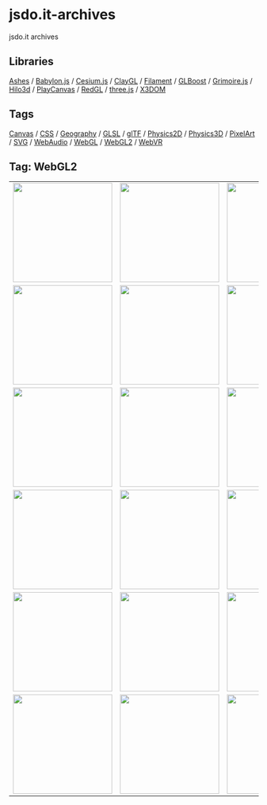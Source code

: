 # jsdo.it-archives
jsdo.it archives

## Libraries

[Ashes](../ashes) / [Babylon.js](../babylon.js) / [Cesium.js](../cesium.js) / [ClayGL](../claygl) / [Filament](../filament) / [GLBoost](../glboost)  / [Grimoire.js](../grimoire.js) / [Hilo3d](../hilo3d) / [PlayCanvas](../playcanvas) / [RedGL](../redgl) / [three.js](../three.js) / [X3DOM](../x3dom)

## Tags

[Canvas](../canvas) / [CSS](../css) / [Geography](../geography) / [GLSL](../glsl) / [glTF](../gltf) / [Physics2D](../physics2d) / [Physics3D](../physics3d) / [PixelArt](../pixelart) / [SVG](../svg) / [WebAudio](../webaudio) / [WebGL](../webgl) / [WebGL2](../webgl2) / [WebVR](../webvr)

## Tag: WebGL2

<table>
<tr>
<td><a href="https://cx20.github.io/jsdo.it-archives/cx20/tYEN" title="[簡易版] WebGL 2.0 を試してみるテスト"><img src="https://cx20.github.io/jsdo.it-archives/screenshot/tYEN.jpg" width="200" height="200"></a></td>
<td><a href="https://cx20.github.io/jsdo.it-archives/cx20/yNd0" title="[簡易版] WebGL 2.0 で三角形に色を付けてみるテスト"><img src="https://cx20.github.io/jsdo.it-archives/screenshot/yNd0.jpg" width="200" height="200"></a></td>
<td><a href="https://cx20.github.io/jsdo.it-archives/cx20/k8ar" title="[簡易版] WebGL 2.0 で四角形に色を付けてみるテスト"><img src="https://cx20.github.io/jsdo.it-archives/screenshot/k8ar.jpg" width="200" height="200"></a></td>
<td><a href="https://cx20.github.io/jsdo.it-archives/cx20/gMEb" title="[簡易版] WebGL 2.0 で立方体を回転させてみるテスト"><img src="https://cx20.github.io/jsdo.it-archives/screenshot/gMEb.jpg" width="200" height="200"></a></td>
</tr>
<tr>
<td><a href="https://cx20.github.io/jsdo.it-archives/cx20/6Hfz" title="[簡易版] WebGL 2.0 でテクスチャ付き立方体を回転させてみるテスト"><img src="https://cx20.github.io/jsdo.it-archives/screenshot/6Hfz.jpg" width="200" height="200"></a></td>
<td><a href="https://cx20.github.io/jsdo.it-archives/cx20/nOdk" title="[簡易版] WebGL 2.0 でテクスチャ付き立方体を回転させてみるテスト（VAO編）"><img src="https://cx20.github.io/jsdo.it-archives/screenshot/nOdk.jpg" width="200" height="200"></a></td>
<td><a href="https://cx20.github.io/jsdo.it-archives/cx20/pEUk" title="[簡易版] WebGL 2.0 でドット絵を描いてみるテスト（gl.POINTS 編）"><img src="https://cx20.github.io/jsdo.it-archives/screenshot/pEUk.jpg" width="200" height="200"></a></td>
<td><a href="https://cx20.github.io/jsdo.it-archives/cx20/p9w5z" title="[簡易版] WebGL 2.0 でドット絵を描いてみるテスト（gl.LINES 編）"><img src="https://cx20.github.io/jsdo.it-archives/screenshot/p9w5z.jpg" width="200" height="200"></a></td>
</tr>
<tr>
<td><a href="https://cx20.github.io/jsdo.it-archives/cx20/fe6J" title="[簡易版] WebGL 2.0 で立体ドット絵を描いてみるテスト（gl.LINES 編）"><img src="https://cx20.github.io/jsdo.it-archives/screenshot/fe6J.jpg" width="200" height="200"></a></td>
<td><a href="https://cx20.github.io/jsdo.it-archives/cx20/5qny" title="[簡易版] WebGL 2.0 で立体ドット絵を描いてみるテスト（gl.TRIANGLES編）"><img src="https://cx20.github.io/jsdo.it-archives/screenshot/5qny.jpg" width="200" height="200"></a></td>
<td><a href="https://cx20.github.io/jsdo.it-archives/cx20/8MNZ" title="[簡易版] WebGL 2.0 で立体ドット絵を描いてみるテスト（instanced arrays 編）"><img src="https://cx20.github.io/jsdo.it-archives/screenshot/8MNZ.jpg" width="200" height="200"></a></td>
<td><a href="https://cx20.github.io/jsdo.it-archives/cx20/nVDx" title="ドミノっぽくドット絵を作るテスト(WebGL2 + Oimo.js)"><img src="https://cx20.github.io/jsdo.it-archives/screenshot/nVDx.jpg" width="200" height="200"></a></td>
</tr>
<tr>
<td><a href="https://cx20.github.io/jsdo.it-archives/cx20/gNp6" title="forked: Domino (WebGL2 + Oimo.js)"><img src="https://cx20.github.io/jsdo.it-archives/screenshot/gNp6.jpg" width="200" height="200"></a></td>
<td><a href="https://cx20.github.io/jsdo.it-archives/cx20/mxCK" title="forked: Waterfall (WebGL2 + Oimo.js)"><img src="https://cx20.github.io/jsdo.it-archives/screenshot/mxCK.jpg" width="200" height="200"></a></td>
<td><a href="https://cx20.github.io/jsdo.it-archives/cx20/p1cf" title="forked: Suikafall (WebGL2 + Oimo.js)"><img src="https://cx20.github.io/jsdo.it-archives/screenshot/p1cf.jpg" width="200" height="200"></a></td>
<td><a href="https://cx20.github.io/jsdo.it-archives/cx20/rIbm" title="消しゴムを落下させてみるテスト (WebGL2 + Oimo.js)"><img src="https://cx20.github.io/jsdo.it-archives/screenshot/rIbm.jpg" width="200" height="200"></a></td>
</tr>
<tr>
<td><a href="https://cx20.github.io/jsdo.it-archives/cx20/en7l" title="forked: WebGL 2 Samples - draw_instanced"><img src="https://cx20.github.io/jsdo.it-archives/screenshot/en7l.jpg" width="200" height="200"></a></td>
<td><a href="https://cx20.github.io/jsdo.it-archives/cx20/UfrM" title="forked: WebGL 2 Samples - texture_vertex"><img src="https://cx20.github.io/jsdo.it-archives/screenshot/UfrM.jpg" width="200" height="200"></a></td>
<td><a href="https://cx20.github.io/jsdo.it-archives/cx20/MQlg" title="forked: WebGL 2 Samples - texture_lod"><img src="https://cx20.github.io/jsdo.it-archives/screenshot/MQlg.jpg" width="200" height="200"></a></td>
<td><a href="https://cx20.github.io/jsdo.it-archives/cx20/9OoF" title="forked: WebGL 2 Instancing"><img src="https://cx20.github.io/jsdo.it-archives/screenshot/9OoF.jpg" width="200" height="200"></a></td>
</tr>
<tr>
<td><a href="https://cx20.github.io/jsdo.it-archives/cx20/sflW" title="forked: WebGL 2 Crowds"><img src="https://cx20.github.io/jsdo.it-archives/screenshot/sflW.jpg" width="200" height="200"></a></td>
<td><a href="https://cx20.github.io/jsdo.it-archives/cx20/GUz8" title="消しゴムを落下させてみるテスト (WebGL拡張 + Oimo.js)"><img src="https://cx20.github.io/jsdo.it-archives/screenshot/GUz8.jpg" width="200" height="200"></a></td>
<td><a href="https://cx20.github.io/jsdo.it-archives/cx20/09wC" title="将棋の駒を落下させてみるテスト (WebGL拡張 + Oimo.js)"><img src="https://cx20.github.io/jsdo.it-archives/screenshot/09wC.jpg" width="200" height="200"></a></td>
<td><a href="https://cx20.github.io/jsdo.it-archives/cx20/u9rQ" title="ドミノっぽくドット絵を作るテスト(WebGL拡張 + Oimo.js)"><img src="https://cx20.github.io/jsdo.it-archives/screenshot/u9rQ.jpg" width="200" height="200"></a></td>
</tr>
</table>
